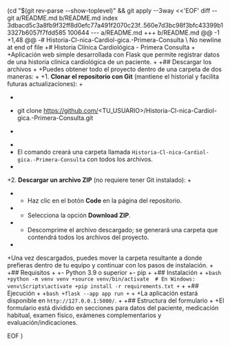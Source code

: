  (cd "$(git rev-parse --show-toplevel)" && git apply --3way <<'EOF' 
diff --git a/README.md b/README.md
index 3dbacd5c3a8fb9f32ff8d0efc77a491f2070c23f..560e7d3bc98f3bfc43399b13327b6057f7fdd585 100644
--- a/README.md
+++ b/README.md
@@ -1 +1,48 @@
-# Historia-Cl-nica-Cardiol-gica.-Primera-Consulta
\ No newline at end of file
+# Historia Clínica Cardiológica - Primera Consulta
+
+Aplicación web simple desarrollada con Flask que permite registrar datos de una historia clínica cardiológica de un paciente.
+
+## Descargar los archivos
+
+Puedes obtener todo el proyecto dentro de una carpeta de dos maneras:
+
+1. **Clonar el repositorio con Git** (mantiene el historial y facilita futuras actualizaciones):
+
+   ```bash
+   git clone https://github.com/<TU_USUARIO>/Historia-Cl-nica-Cardiol-gica.-Primera-Consulta.git
+   ```
+
+   El comando creará una carpeta llamada `Historia-Cl-nica-Cardiol-gica.-Primera-Consulta` con todos los archivos.
+
+2. **Descargar un archivo ZIP** (no requiere tener Git instalado):
+
+   - Haz clic en el botón **Code** en la página del repositorio.
+   - Selecciona la opción **Download ZIP**.
+   - Descomprime el archivo descargado; se generará una carpeta que contendrá todos los archivos del proyecto.
+
+Una vez descargados, puedes mover la carpeta resultante a donde prefieras dentro de tu equipo y continuar con los pasos de instalación.
+
+## Requisitos
+
+- Python 3.9 o superior
+- pip
+
+## Instalación
+
+```bash
+python -m venv venv
+source venv/bin/activate  # En Windows: venv\Scripts\activate
+pip install -r requirements.txt
+```
+
+## Ejecución
+
+```bash
+flask --app app run
+```
+
+La aplicación estará disponible en `http://127.0.0.1:5000/`.
+
+## Estructura del formulario
+
+El formulario está dividido en secciones para datos del paciente, medicación habitual, examen físico, exámenes complementarios y evaluación/indicaciones.
 
EOF
)
